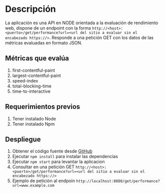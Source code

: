 # Descripción
La aplicación es una API en NODE orientada a la evaluación de rendimiento web, dispone de un endpoint con la forma `http://<host>:<puerto>/get/performance?url=<url del sitio a evaluar sin el encabezado https://>`. Responde a una petición GET con los datos de las métricas evaluadas en formato JSON.

## Métricas que evalúa
1. first-contentful-paint
2. largest-contentful-paint
3. speed-index
4. total-blocking-time
5. time-to-interactive


## Requerimientos previos
1. Tener instalado Node
2. Tener instalado Npm

## Despliegue
1. Obtener el código fuente desde [GitHub](https://github.com/ag449578/API_node_lighthouse_tesis.git)
2. Ejecutar `npm install` para instalar las dependencias
3. Ejecutar `npm start` para levantar la aplicacion 
4. Consultar en una petición GET `http://<host>:<puerto>/get/performance?url=<url del sitio a evaluar sin el encabezado https://>`
5. Ejemplo de petición al endpoin `http://localhost:8080/get/performance?url=www.example.com`


